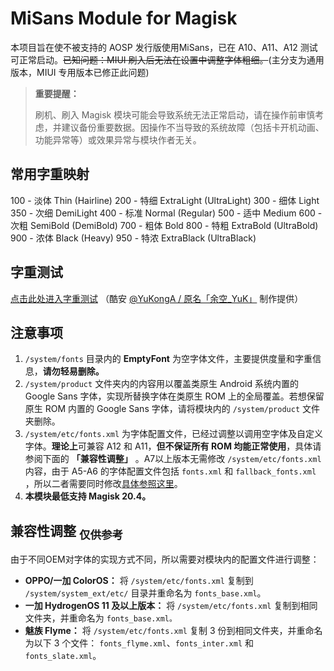 # MiSans Module for Magisk
本项目旨在使不被支持的 AOSP 发行版使用MiSans，已在 A10、A11、A12 测试可正常启动。~~已知问题：MIUI 刷入后无法在设置中调整字体粗细。~~(主分支为通用版本，MIUI 专用版本已修正此问题)

> **重要提醒：**
>
> 刷机、刷入 Magisk 模块可能会导致系统无法正常启动，请在操作前审慎考虑，并建议备份重要数据。因操作不当导致的系统故障（包括卡开机动画、功能异常等）或效果异常与模块作者无关。

## 常用字重映射
100 - 淡体 Thin (Hairline)
200 - 特细 ExtraLight (UltraLight)
300 - 细体 Light
350 - 次细 DemiLight
400 - 标准 Normal (Regular)
500 - 适中 Medium
600 - 次粗 SemiBold (DemiBold)
700 - 粗体 Bold
800 - 特粗 ExtraBold (UltraBold)
900 - 浓体 Black (Heavy)
950 - 特浓 ExtraBlack (UltraBlack)

## 字重测试
[点击此处进入字重测试](https://font.yukonga.top/) （酷安 [@YuKongA / 原名「余空_YuK」](https://www.coolapk.com/u/680367) 制作提供）

## 注意事项
1. `/system/fonts` 目录内的 **EmptyFont** 为空字体文件，主要提供度量和字重信息，**请勿轻易删除。**
2. `/system/product` 文件夹内的内容用以覆盖类原生 Android 系统内置的 Google Sans 字体，实现所替换字体在类原生 ROM 上的全局覆盖。若想保留原生 ROM 内置的 Google Sans 字体，请将模块内的 `/system/product` 文件夹删除。
3. `/system/etc/fonts.xml` 为字体配置文件，已经过调整以调用空字体及自定义字体。**理论上**可兼容 A12 和 A11，**但不保证所有 ROM 均能正常使用**，具体请参阅下面的 **「兼容性调整」** 。A7以上版本无需修改 `/system/etc/fonts.xml` 内容，由于 A5-A6 的字体配置文件包括 `fonts.xml` 和 `fallback_fonts.xml` ，所以二者需要同时修改[具体参照这里](https://www.daogebangong.com/zh/articles/detail/Tutorial%20deeply%20interprets%20the%20Android%20font%20mechanism%20and%20handles%20font%20replacement%20and%20thickness%20classification%20for%20Android%20phones.html)。
4. **本模块最低支持 Magisk 20.4。**

## 兼容性调整 <sub>仅供参考</sub>
由于不同OEM对字体的实现方式不同，所以需要对模块内的配置文件进行调整：
- **OPPO/一加 ColorOS：** 将 `/system/etc/fonts.xml` 复制到 `/system/system_ext/etc/` 目录并重命名为 `fonts_base.xml`。
- **一加 HydrogenOS 11 及以上版本：** 将 `/system/etc/fonts.xml` 复制到相同文件夹，并重命名为 `fonts_base.xml。`
- **魅族 Flyme：** 将 `/system/etc/fonts.xml` 复制 3 份到相同文件夹，并重命名为以下 3 个文件： `fonts_flyme.xml`、`fonts_inter.xml` 和 `fonts_slate.xml`。

